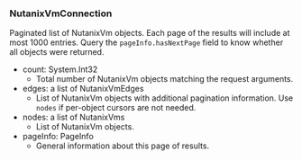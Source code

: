 ### NutanixVmConnection
Paginated list of NutanixVm objects. Each page of the results will include at most 1000 entries. Query the `pageInfo.hasNextPage` field to know whether all objects were returned.

- count: System.Int32
  - Total number of NutanixVm objects matching the request arguments.
- edges: a list of NutanixVmEdges
  - List of NutanixVm objects with additional pagination information. Use `nodes` if per-object cursors are not needed.
- nodes: a list of NutanixVms
  - List of NutanixVm objects.
- pageInfo: PageInfo
  - General information about this page of results.
